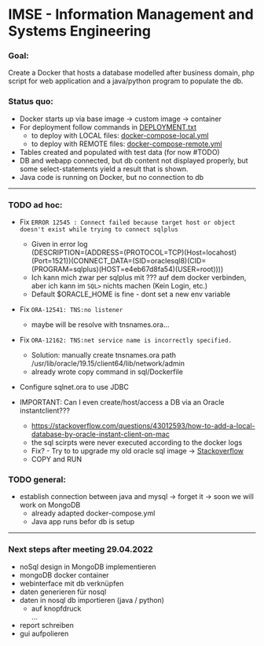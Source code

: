 # IMSE - Information Management and Systems Engineering 
### Goal: 
Create a Docker that hosts a database modelled after business domain, php script for web application and 
a java/python program to populate the db.

### Status quo:
* Docker starts up via base image -> custom image -> container 
* For deployment follow commands in [DEPLOYMENT.txt](./DEPLOYMENT.md)
  * to deploy with LOCAL files: [docker-compose-local.yml](/compose/oraclesql-comp/docker-compose-local.yml)
  * to deploy with REMOTE files: [docker-compose-remote.yml](/compose/oraclesql-comp/docker-compose-remote.yml)
* Tables created and populated with test data (for now #TODO)
* DB and webapp connected, but db content not displayed properly, but some select-statements yield a result that is shown.
* Java code is running on Docker, but no connection to db
---
### TODO ad hoc:
* Fix ``ERROR 12545 : Connect failed because target host or object doesn't exist while trying to connect sqlplus``
  * Given in error log  
    (DESCRIPTION=(ADDRESS=(PROTOCOL=TCP)(Host=locahost)(Port=1521))(CONNECT_DATA=(SID=oraclesql8)(CID=(PROGRAM=sqlplus)(HOST=e4eb67d8fa54)(USER=root))))
  * Ich kann mich zwar per sqlplus mit ??? auf dem docker verbinden, aber ich kann im ``SQL>`` nichts machen (Kein Login, etc.)
  * Default $ORACLE_HOME is fine - dont set a new env variable 

* Fix ``ORA-12541: TNS:no listener``  
  * maybe will be resolve with tnsnames.ora...

* Fix ``ORA-12162: TNS:net service name is incorrectly specified.``  
  * Solution: manually create tnsnames.ora path /usr/lib/oracle/19.15/client64/lib/network/admin
  * already wrote copy command in sql/Dockerfile

* Configure sqlnet.ora to use JDBC
* IMPORTANT: Can I even create/host/access a DB via an Oracle instantclient???  
  * https://stackoverflow.com/questions/43012593/how-to-add-a-local-database-by-oracle-instant-client-on-mac
  * the sql scirpts were never executed according to the docker logs
  * Fix? - Try to to upgrade my old oracle sql image -> [Stackoverflow](https://stackoverflow.com/questions/58857476/how-to-use-sqlplus-on-oracle-database-inside-a-docker-container)
  * COPY and RUN 

### TODO general:
* establish connection between java and mysql -> forget it -> soon we will work on MongoDB
    * already adapted docker-compose.yml
    * Java app runs befor db is setup
    
---
### Next steps after meeting 29.04.2022
- noSql design in MongoDB implementieren
- mongoDB docker container
- webinterface mit db verknüpfen
- daten generieren für nosql
- daten in nosql db importieren (java / python)
     - auf knopfdruck <br>
...
- report schreiben
- gui aufpolieren
